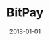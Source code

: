 ---
layout: site
title: "BitPay"
date: 2018-01-01
categories: [finance]
version: 4.2.3
major: 4
minor: 2
patch: 3
slug: bitpay
link: https://bitpay.com/
permalink: /sites/:slug
---